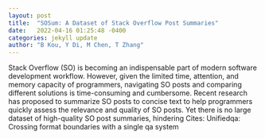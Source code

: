 ```yaml
---
layout: post
title:  "SOSum: A Dataset of Stack Overflow Post Summaries"
date:   2022-04-16 01:25:48 -0400
categories: jekyll update
author: "B Kou, Y Di, M Chen, T Zhang"
---
```

Stack Overflow (SO) is becoming an indispensable part of modern software development workflow. However, given the limited time, attention, and memory capacity of programmers, navigating SO posts and comparing different solutions is time-consuming and cumbersome. Recent research has proposed to summarize SO posts to concise text to help programmers quickly assess the relevance and quality of SO posts. Yet there is no large dataset of high-quality SO post summaries, hindering Cites: Unifiedqa: Crossing format boundaries with a single qa system